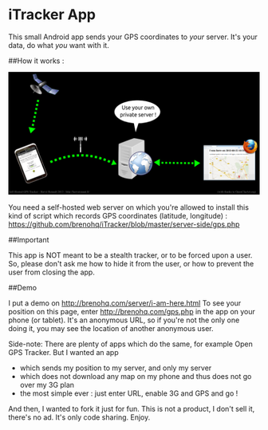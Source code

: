 iTracker App
=======================

This small Android app sends your GPS coordinates to *your* server. It's your data, do what *you* want with it.

##How it works :

![how it works.png](how-it-works.png)

You need a self-hosted web server on which you're allowed to install this kind of script which records GPS coordinates (latitude, longitude) : https://github.com/brenohq/iTracker/blob/master/server-side/gps.php

##Important

This app is NOT meant to be a stealth tracker, or to be forced upon a user. So, please don't ask me how to hide it from the user, or how to prevent the user from closing the app.

##Demo

I put a demo on http://brenohq.com/server/i-am-here.html
To see your position on this page, enter http://brenohq.com/gps.php in the app on your phone (or tablet). It's an anonymous URL, so if you're not the only one doing it, you may see the location of another anonymous user.

Side-note: There are plenty of apps which do the same, for example Open GPS Tracker. But I wanted an app
* which sends my position to my server, and only my server
* which does not download any map on my phone and thus does not go over my 3G plan
* the most simple ever : just enter URL, enable 3G and GPS and go !

And then, I wanted to fork it just for fun. This is not a product, I don't sell it, there's no ad. It's only code sharing. Enjoy.
